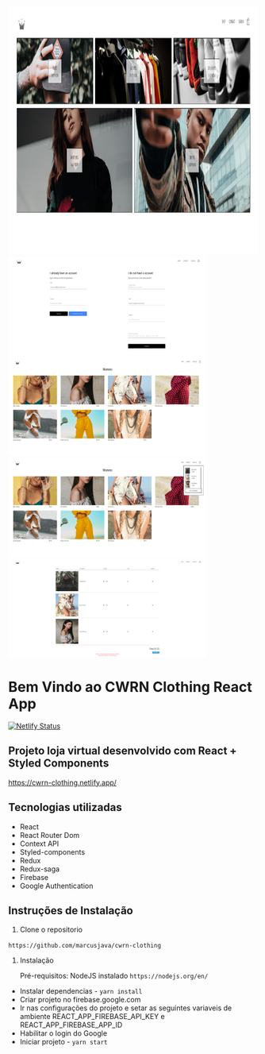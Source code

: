 <img src="src/assets/cwrn.png" height=500/><img src="src/assets/cwrn2.png" width=400 height=200/><img src="src/assets/cwrn3.png" width=400 height=200/><img src="src/assets/cwrn4.png" width=400 height=200/><img src="src/assets/cwrn5.png" width=400 height=200/>

# Bem Vindo ao CWRN Clothing React App

[![Netlify Status](https://api.netlify.com/api/v1/badges/37118c03-399e-4a1b-a17e-4263e076d504/deploy-status)](https://app.netlify.com/sites/dazzling-noyce-4bf66e/deploys)

## Projeto loja virtual desenvolvido com React + Styled Components

https://cwrn-clothing.netlify.app/

## Tecnologias utilizadas

- React
- React Router Dom
- Context API
- Styled-components
- Redux
- Redux-saga
- Firebase
- Google Authentication

## Instruções de Instalação

1. Clone o repositorio

`https://github.com/marcusjava/cwrn-clothing`

1. Instalação

   Pré-requisitos: NodeJS instalado `https://nodejs.org/en/`

- Instalar dependencias - `yarn install`
- Criar projeto no firebase.google.com
- Ir nas configurações do projeto e setar as seguintes variaveis de ambiente REACT_APP_FIREBASE_API_KEY e REACT_APP_FIREBASE_APP_ID
- Habilitar o login do Google
- Iniciar projeto - `yarn start`
